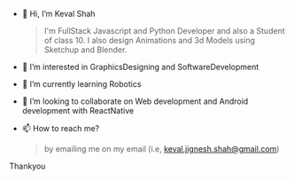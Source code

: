 - 👋 Hi, I’m Keval Shah

     >I'm FullStack Javascript and Python Developer and also a Student of class 10.
     I also design Animations and 3d Models using Sketchup and Blender.
- 👀 I’m interested in GraphicsDesigning and SoftwareDevelopment
- 🌱 I’m currently learning Robotics
- 💞️ I’m looking to collaborate on Web development and Android development with ReactNative
- 📫 How to reach me?

    > by emailing me on my email (i.e, keval.jignesh.shah@gmail.com)

Thankyou


<!---
ShKev03/ShKev03 is a ✨ special ✨ repository because its `README.md` (this file) appears on your GitHub profile.
You can click the Preview link to take a look at your changes.
--->
